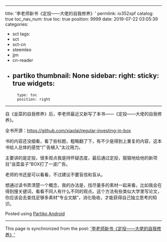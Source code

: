 
---
title: '李老师新书《定投——大佬的自我修养》'
permlink: io352xpf
catalog: true
toc_nav_num: true
toc: true
position: 9999
date: 2019-07-22 03:05:39
categories:
- sct
tags:
- sct
- sct-cn
- steemleo
- jjm
- cn-reader
- partiko
thumbnail: None
sidebar:
    right:
        sticky: true
widgets:
    -
        type: toc
        position: right
---


自《韭菜的自我修养》后，李老师最近又新写了本书——《定投——大佬的自我修养》。

全书开源：https://github.com/xiaolai/regular-investing-in-box

书的内容还没细看，看了些标题，粗略翻了下，有不少是得到上重复的内容，这本书给人总体的感觉“广告植入”太过用力。

主要讲的是定投，很多观点我是持怀疑态度，最后通过定投，狠狠地给他的新项目“韭菜盒子”BOX打了一波广告。

老师的书还是可以看看，不过建议不要盲信和盲从。

想通过读书弄清楚一个概念，我的办法是，找尽量多的素材一起来看，比如我会在得到搜关键词，看看不同人有什么不同的观点。这个方法有些类似大学里写论文，你应该会去查找足够多素材“专业文献”，消化吸收，才能获得自己独立思考的知识。


Posted using [Partiko Android](https://partiko.app/referral/yellowbird)

- - -

This page is synchronized from the post: ['李老师新书《定投——大佬的自我修养》'](https://steemit.com/@yellowbird/io352xpf)
